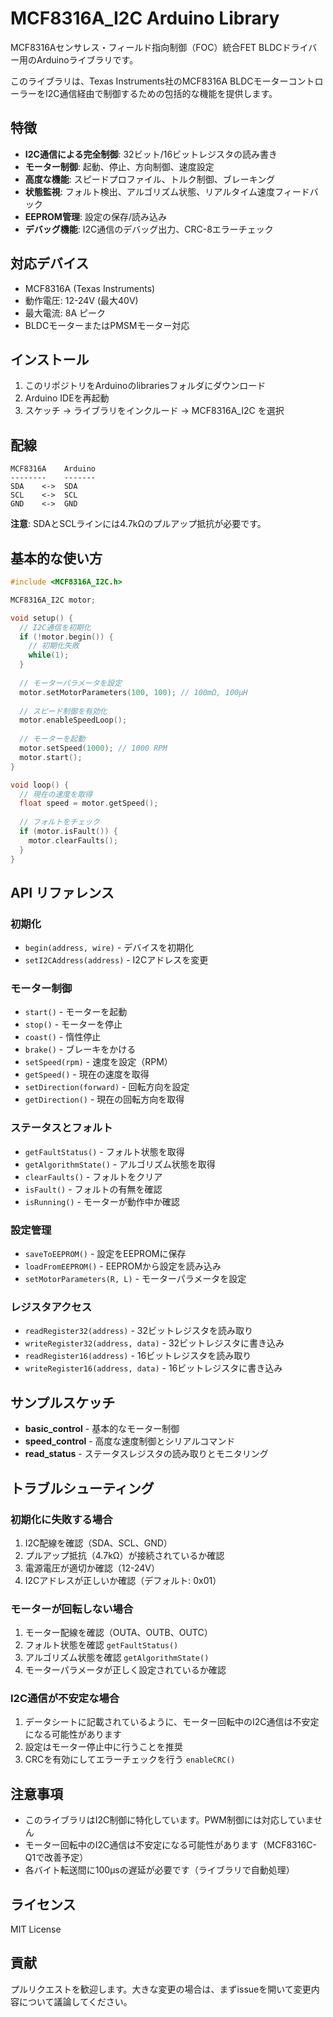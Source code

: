# MCF8316A_I2C Arduino Library

MCF8316Aセンサレス・フィールド指向制御（FOC）統合FET BLDCドライバー用のArduinoライブラリです。

このライブラリは、Texas Instruments社のMCF8316A BLDCモーターコントローラーをI2C通信経由で制御するための包括的な機能を提供します。

## 特徴

- **I2C通信による完全制御**: 32ビット/16ビットレジスタの読み書き
- **モーター制御**: 起動、停止、方向制御、速度設定
- **高度な機能**: スピードプロファイル、トルク制御、ブレーキング
- **状態監視**: フォルト検出、アルゴリズム状態、リアルタイム速度フィードバック
- **EEPROM管理**: 設定の保存/読み込み
- **デバッグ機能**: I2C通信のデバッグ出力、CRC-8エラーチェック

## 対応デバイス

- MCF8316A (Texas Instruments)
- 動作電圧: 12-24V (最大40V)
- 最大電流: 8A ピーク
- BLDCモーターまたはPMSMモーター対応

## インストール

1. このリポジトリをArduinoのlibrariesフォルダにダウンロード
2. Arduino IDEを再起動
3. スケッチ → ライブラリをインクルード → MCF8316A_I2C を選択

## 配線

```
MCF8316A    Arduino
--------    -------
SDA    <->  SDA
SCL    <->  SCL
GND    <->  GND
```

**注意**: SDAとSCLラインには4.7kΩのプルアップ抵抗が必要です。

## 基本的な使い方

```cpp
#include <MCF8316A_I2C.h>

MCF8316A_I2C motor;

void setup() {
  // I2C通信を初期化
  if (!motor.begin()) {
    // 初期化失敗
    while(1);
  }
  
  // モーターパラメータを設定
  motor.setMotorParameters(100, 100); // 100mΩ, 100μH
  
  // スピード制御を有効化
  motor.enableSpeedLoop();
  
  // モーターを起動
  motor.setSpeed(1000); // 1000 RPM
  motor.start();
}

void loop() {
  // 現在の速度を取得
  float speed = motor.getSpeed();
  
  // フォルトをチェック
  if (motor.isFault()) {
    motor.clearFaults();
  }
}
```

## API リファレンス

### 初期化

- `begin(address, wire)` - デバイスを初期化
- `setI2CAddress(address)` - I2Cアドレスを変更

### モーター制御

- `start()` - モーターを起動
- `stop()` - モーターを停止
- `coast()` - 惰性停止
- `brake()` - ブレーキをかける
- `setSpeed(rpm)` - 速度を設定（RPM）
- `getSpeed()` - 現在の速度を取得
- `setDirection(forward)` - 回転方向を設定
- `getDirection()` - 現在の回転方向を取得

### ステータスとフォルト

- `getFaultStatus()` - フォルト状態を取得
- `getAlgorithmState()` - アルゴリズム状態を取得
- `clearFaults()` - フォルトをクリア
- `isFault()` - フォルトの有無を確認
- `isRunning()` - モーターが動作中か確認

### 設定管理

- `saveToEEPROM()` - 設定をEEPROMに保存
- `loadFromEEPROM()` - EEPROMから設定を読み込み
- `setMotorParameters(R, L)` - モーターパラメータを設定

### レジスタアクセス

- `readRegister32(address)` - 32ビットレジスタを読み取り
- `writeRegister32(address, data)` - 32ビットレジスタに書き込み
- `readRegister16(address)` - 16ビットレジスタを読み取り
- `writeRegister16(address, data)` - 16ビットレジスタに書き込み

## サンプルスケッチ

- **basic_control** - 基本的なモーター制御
- **speed_control** - 高度な速度制御とシリアルコマンド
- **read_status** - ステータスレジスタの読み取りとモニタリング

## トラブルシューティング

### 初期化に失敗する場合

1. I2C配線を確認（SDA、SCL、GND）
2. プルアップ抵抗（4.7kΩ）が接続されているか確認
3. 電源電圧が適切か確認（12-24V）
4. I2Cアドレスが正しいか確認（デフォルト: 0x01）

### モーターが回転しない場合

1. モーター配線を確認（OUTA、OUTB、OUTC）
2. フォルト状態を確認 `getFaultStatus()`
3. アルゴリズム状態を確認 `getAlgorithmState()`
4. モーターパラメータが正しく設定されているか確認

### I2C通信が不安定な場合

1. データシートに記載されているように、モーター回転中のI2C通信は不安定になる可能性があります
2. 設定はモーター停止中に行うことを推奨
3. CRCを有効にしてエラーチェックを行う `enableCRC()`

## 注意事項

- このライブラリはI2C制御に特化しています。PWM制御には対応していません
- モーター回転中のI2C通信は不安定になる可能性があります（MCF8316C-Q1で改善予定）
- 各バイト転送間に100μsの遅延が必要です（ライブラリで自動処理）

## ライセンス

MIT License

## 貢献

プルリクエストを歓迎します。大きな変更の場合は、まずissueを開いて変更内容について議論してください。
